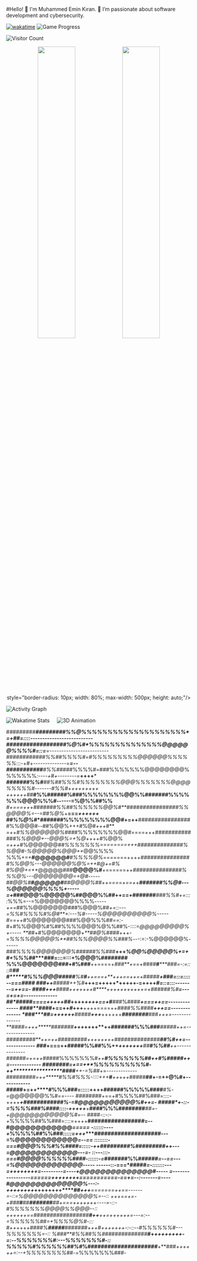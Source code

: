 #Hello! 👋
I'm Muhammed Emin Kıran. 🌟 I’m passionate about software development and cybersecurity.

[![wakatime](https://wakatime.com/badge/user/cef45e7a-ee97-4a47-a568-86349b210b0d.svg)](https://wakatime.com/@cef45e7a-ee97-4a47-a568-86349b210b0d)
![Game Progress](https://img.shields.io/badge/%20Level-2-green)


![Visitor Count](https://profile-counter.glitch.me/888KIRAN/count.svg)

<p align="center">
  <img src="https://github-readme-stats.vercel.app/api?username=888KIRAN&show_icons=true&theme=radical&count_private=true" width="45%" />
  <img src="https://github-readme-stats.vercel.app/api/top-langs/?username=888KIRAN&layout=compact&theme=radical" width="45%" />
      style="border-radius: 10px; width: 80%; max-width: 500px; height: auto;"/>

  
</p>

![Activity Graph](https://github-readme-activity-graph.vercel.app/graph?username=888KIRAN&theme=radical)

<div style="display: flex; align-items: center;">
  <img src="https://github-readme-stats.vercel.app/api/wakatime?username=888KIRAN&apikey=waka_24e9ea78-a54c-47be-8523-65f01926dbf6&theme=radical" alt="Wakatime Stats" style="margin-right: 20px;"/>
  <img src="https://media.giphy.com/media/kg9fAQryp5fMY/giphy.gif?cid=ecf05e470wh12s9k2i5i4cih23b1749b85cx2yq7bk4hx9yg&ep=v1_gifs_related&rid=giphy.gif&ct=g" alt="3D Animation" />
</div>



#*#*#######*****#########%%@%%%%%%%%%%%%%%%%%%%%*=+##=::::--------------------------
##**#############*##*#%@%#*%%%%%%%%%%%%%%@@@@@@%%%%#=::=**=-------------------------
#**########**#**##*%%#***#%%%%#=#%%%%%%%%%@@@@@@%%%%%%*:::-+#+--------------=****=--
########*###****#%%#*####%%%%#=###%%%%%%%@@@@@@@@%%%%%%%*:----+#+--------=***++++***
*****#####**##%%#**#**#%##%%%#%%%%%%%%@@@%%%%%%%@@@@%%%%%#-------*#*%%#***+++++*++++
++++++*##**#%%#*#*####%###%%%%%%%%@@%%#######%%%%%%%@@@%%%#------=%@%%****##%%******
****#+===+++###*##*##%%##%%%%%%@@%#**################%%@@@@%=--=*##%@%*+**===*++++++
*##%%@%#****###*####%%%%%%%%%@@#+=++**#################%%@@@#--##%@@%+++#%@#*+++*#**
=++*#%%@@@@@@%###*#%%%%%%%%@@#====+++****#########*#####%%@@@+--*@@@%=+*%@*++++#%@@%
*=+++*#%@@@@@@*#***#%%%%%%%*========+++****##############%%@@#-*%@@@@@%@@@*++*@@%%%%
%%%+=+**#@@@@@@#***#%%%%@%*=======++++***################%%@@%---@@@@@@%@%=++#@+=*#%
#%@@*+=++*@@@@@###**@@@@%#**+======++****############*###%%%@%---@@@@@@@@*=+*@#-----
*##@@%#**#@@@@@#**##@@@@%##*++====+==++************#######%%@#---%@@@@@@%%%%**+-----
=+*###@@@%@@@@@%**##@@@%%##**++==+**#######***###%%#+=::::*%%%=--=%@@@@@@@%%%%*-----
+==*##%%@@@@@@@#*#*#%@@@%##****+=::---=*%%#%%%%#%@#**+:---*%#-----%@@@@@@@@@@%*-----
#*==++#%@@@@@@@#*##*%@@%%%##*==:-*#+#%%@@@%#%##%%%%@@@%@%%##%-::::=*@@@@@@@@@%+-----
**##+*#%@@@@@@@*+**##@%####*+++-=*%%%%@@@@@%**##%%%@@@@%%###%*---:=:-%@@@@@@%*------
###%%%%@@@@@@@%######%%*###**+++*%@@%@@@@@%+=+*#*+%%%##****###=:::=:::+%@@@%########
****%%%@@@@@@@##****#+#%###**++====+*###**+==+*##*##**#*****###=-:=::::*#*******#*#*
#*****#%%%@@@####*#***%#**#**++===+**+++==++=+*#####*****+*###*=::=::::--===*##***##
*###*++******#*##*##++%#*****+++=+++++*+++++-=+**+++*********#*=::=:::--------=++==-
####*+++****####+++++++**#****+++++++++++=+##**####%#********=---=+=+=--------------
#*#****###*##*====+++++**##***++++*++++==+*#**###%####*******+===*++==--------------
####**###*#*+==++*********#***+++**++++====++*####%%####*******+**++==--------------
*###*****##*=++*++++***#####**+++***++++++*****#####*###******###*+++=--------------
**#****###*=++*+*****#######****++*+++++**++#######%%%###****#####*++=--------------
#########**++=++****#########+*+++*++++*##############******#*#%#**++=--------------
#*#******#+===++**#####%%##%%++*****+++****++++******##*****#%%##***++--------------
#***#####*=+=++*#####%%%%%%%#*++*************#%%%%%%%##****++#%#####++=-------------
###*#####*=+==+**%%%%%%%%%%#*-++*****************####*******++-=*%##*+=-------------
#########*=++*****#%%#%%%-::::+++****#****+++++*#####********##+-=++@%#+------------
*####***#+=++****#%%%###=:::::++++**###******###%%%%%####****#%*-=*@@@@@@@%%#*==----
#######*#+==+#%%%%##%###=::::-++++*****+****########*###****#*%*-=#@@@@@@@@@@@%#++=-
#*####*+-::-=%%%%###%####::::-+++++*****+**####%%%########**#*#=-+@@@@@@@@@@@@%#*=--
####*-::-:-+*%%%%%##%%###=::::=++++********################*#*=--#@@@@@@@@@@@@*=====
-::::::----+*%%%%%##%%###*:::::=+++****####################**---=%@@@@@@@@@@@@*=--==
::::::::-===#@@@%%%#%%####=:::::-++****#########%#########++---=*@@@@@@@@@@@@@*---=-
::---:::-===#@@@@%%%%%%####-::::::-=***#######%%######*=--==---=%@@@@@@@@@@@@@*-----
------::-===*####**#*******=-:::::::---=++++++++=---------=----+@@@@@@@@@@@@@@#-----
=-----------------======++++++++===========-==+=--:-------=----#@@@@@@@@@@@@@@%---:-
++++++++*******++++++++****##*****+*+*+**=======++==------=-::=%@@@@@@@@@@@@@@%=--::
+*++==+=-+*###***#**##***######*#***#**#*+*===+++++++----=-::-#%%%%%%%@@@@%%@@@*--::
*+++++*+==#####*##***###*#######******#*++**++=++++++=---=:--=%%%%%%##=+*%%%%@%#-:::
#++*+++*+####%**#####***#####*#*#*******+*+*+#+*++++++-:-::--#%%%%%%#---*%%%%%%%=-::
%#*#*#**#%%##%%###*##*#*########**#****+*******++++++++-=:--*%%%%%%%#:---%%%%%%%#-::
%%%%%*#%%%%%%##%#*%#####################**+**###*++++++=:--+%%%%%%%%##-=*%%%%%%%###-
